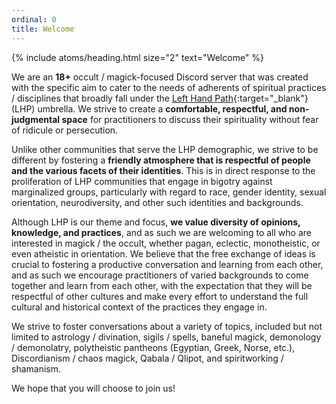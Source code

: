 ```yaml
---
ordinal: 0
title: Welcome
---
```


{% include atoms/heading.html size="2" text="Welcome" %} 

We are an **18+** occult / magick-focused Discord server that was created with the specific aim to cater to the needs of adherents of spiritual practices / disciplines that broadly fall under the [Left Hand Path](https://en.wikipedia.org/wiki/Left-hand_path_and_right-hand_path){:target="_blank"} (LHP) umbrella. We strive to create a **comfortable, respectful, and non-judgmental space** for practitioners to discuss their spirituality without fear of ridicule or persecution.

Unlike other communities that serve the LHP demographic, we strive to be different by fostering a **friendly atmosphere that is respectful of people and the various facets of their identities**. This is in direct response to the proliferation of LHP communities that engage in bigotry against marginalized groups, particularly with regard to race, gender identity, sexual orientation, neurodiversity, and other such identities and backgrounds.
 
Although LHP is our theme and focus, **we value diversity of opinions, knowledge, and practices**, and as such we are welcoming to all who are interested in magick / the occult, whether pagan, eclectic, monotheistic, or even atheistic in orientation. We believe that the free exchange of ideas is crucial to fostering a productive conversation and learning from each other, and as such we encourage practitioners of varied backgrounds to come together and learn from each other, with the expectation that they will be respectful of other cultures and make every effort to understand the full cultural and historical context of the practices they engage in.
 
We strive to foster conversations about a variety of topics, included but not limited to astrology / divination, sigils / spells, baneful magick, demonology / demonolatry, polytheistic pantheons (Egyptian, Greek, Norse, etc.), Discordianism / chaos magick, Qabala / Qlipot, and spiritworking / shamanism.
 
We hope that you will choose to join us!

<div class="tc">
    <div id="discordInviteBox"></div>
</div>
